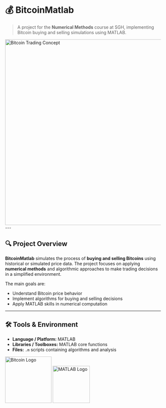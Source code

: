 # 💰 BitcoinMatlab

> A project for the **Numerical Methods** course at SGH, implementing Bitcoin buying and selling simulations using MATLAB.

<img src="https://github.com/user-attachments/assets/e4f38b13-20a4-4d83-a893-e16053dd48a5" alt="Bitcoin Trading Concept" width="600"/>
---

## 🔍 Project Overview

**BitcoinMatlab** simulates the process of **buying and selling Bitcoins** using historical or simulated price data. The project focuses on applying **numerical methods** and algorithmic approaches to make trading decisions in a simplified environment.

The main goals are:  

- Understand Bitcoin price behavior  
- Implement algorithms for buying and selling decisions  
- Apply MATLAB skills in numerical computation  

---

## 🛠️ Tools & Environment

- **Language / Platform:** MATLAB  
- **Libraries / Toolboxes:** MATLAB core functions  
- **Files:** `.m` scripts containing algorithms and analysis  



<img src="https://github.com/user-attachments/assets/b632ae0c-1fb7-422f-a265-2dc57f24b4de" alt="Bitcoin Logo" width="150"/>

<img src="https://github.com/user-attachments/assets/f543f28c-d305-49b2-bdb4-594b4ff672cd" alt="MATLAB Logo" width="120"/>

